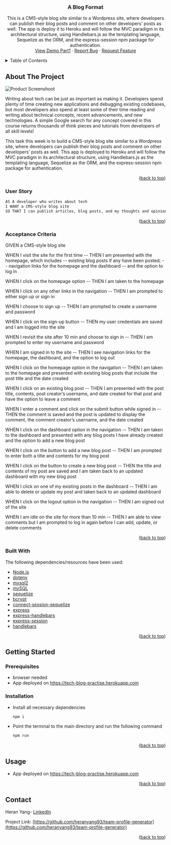<div align="center">
  <h3 align="center">A Blog Format</h3>

  <p align="center">
    This is a CMS-style blog site similar to a Wordpress site, where developers can publish their blog posts and comment on other developers’ posts as well.
    The app is deploy it to Heroku and will follow the MVC paradigm in its architectural structure, using Handlebars.js as the templating language, Sequelize as the ORM, and the express-session npm package for authentication.
    <br />
    <a href="https://github.com/heranYang93/e-commerce-back-end/blob/main/Demo/demo_categories.mp4">View Demo Part1</a>
    ·
    <a href="https://github.com/heranyang93/tech-blog/issues">Report Bug</a>
    ·
    <a href="https://github.com/heranyang93/tech-blog/issues">Request Feature</a>
  </p>
</div>

<details>
  <summary>Table of Contents</summary>
  <ol>
    <li>
      <a href="#about-the-project">About The Project</a>
      <ul>
        <li><a href="#user-story">User Story</a></li>
        <li><a href="#acceptance-criteria">Acceptance Criteria</a></li>
        <li><a href="#built-with">Built With</a></li>
      </ul>
    </li>
    <li>
      <a href="#getting-started">Getting Started</a>
      <ul>
        <li><a href="#prerequisites">Prerequisites</a></li>
        <li><a href="#installation">Installation</a></li>
      </ul>
    </li>
    <li><a href="#usage">Usage</a></li>
    <li><a href="#contact">Contact</a></li>
  </ol>
</details>

## About The Project

![Product Screenshoot](./Demo/result.png)

Writing about tech can be just as important as making it. Developers spend plenty of time creating new applications and debugging existing codebases, but most developers also spend at least some of their time reading and writing about technical concepts, recent advancements, and new technologies. A simple Google search for any concept covered in this course returns thousands of think pieces and tutorials from developers of all skill levels!

This task this week is to build a CMS-style blog site similar to a Wordpress site, where developers can publish their blog posts and comment on other developers’ posts as well. This app is deployed to Heroku and will follow the MVC paradigm in its architectural structure, using Handlebars.js as the templating language, Sequelize as the ORM, and the express-session npm package for authentication.

<p align="right">(<a href="#top">back to top</a>)</p>

### User Story

```md
AS A developer who writes about tech
I WANT a CMS-style blog site
SO THAT I can publish articles, blog posts, and my thoughts and opinions
```

<p align="right">(<a href="#top">back to top</a>)</p>

### Acceptance Criteria

GIVEN a CMS-style blog site

WHEN I visit the site for the first time
-- THEN I am presented with the homepage, which includes
-- existing blog posts if any have been posted;
-- navigation links for the homepage and the dashboard
-- and the option to log in

WHEN I click on the homepage option
-- THEN I am taken to the homepage

WHEN I click on any other links in the navigation
-- THEN I am prompted to either sign up or sign in

WHEN I choose to sign up
-- THEN I am prompted to create a username and password

WHEN I click on the sign-up button
-- THEN my user credentials are saved and I am logged into the site

WHEN I revisit the site after 10 min and choose to sign in
-- THEN I am prompted to enter my username and password

WHEN I am signed in to the site
-- THEN I see navigation links for the homepage, the dashboard, and the option to log out

WHEN I click on the homepage option in the navigation
-- THEN I am taken to the homepage and presented with existing blog posts that include the post title and the date created

WHEN I click on an existing blog post
-- THEN I am presented with the post title, contents, post creator’s username, and date created for that post and have the option to leave a comment

WHEN I enter a comment and click on the submit button while signed in
-- THEN the comment is saved and the post is updated to display the comment, the comment creator’s username, and the date created

WHEN I click on the dashboard option in the navigation
-- THEN I am taken to the dashboard and presented with any blog posts I have already created and the option to add a new blog post

WHEN I click on the button to add a new blog post
-- THEN I am prompted to enter both a title and contents for my blog post

WHEN I click on the button to create a new blog post
-- THEN the title and contents of my post are saved and I am taken back to an updated dashboard with my new blog post

WHEN I click on one of my existing posts in the dashboard
-- THEN I am able to delete or update my post and taken back to an updated dashboard

WHEN I click on the logout option in the navigation
-- THEN I am signed out of the site

WHEN I am idle on the site for more than 10 min
-- THEN I am able to view comments but I am prompted to log in again before I can add, update, or delete comments

<p align="right">(<a href="#top">back to top</a>)</p>

### Built With

The following dependencies/resources have been used:

- [Node.js](https://nodejs.org/en/)
- [dotenv](https://github.com/motdotla/dotenv#readme)
- [mysql2](https://github.com/sidorares/node-mysql2)
- [mySQL](https://www.mysql.com/)
- [sequelize](https://sequelize.org/)
- [bcrypt](https://www.npmjs.com/package/bcrypt)
- [connect-session-sequelize](https://www.npmjs.com/package/connect-session-sequelize)
- [express](https://expressjs.com)
- [express-handlebars](https://www.npmjs.com/package/express-handlebars)
- [express-session](https://www.npmjs.com/package/express-session)
- [handlebars](https://handlebarsjs.com)

<p align="right">(<a href="#top">back to top</a>)</p>

## Getting Started

### Prerequisites

- browser needed
- App deployed on https://tech-blog-practise.herokuapp.com

### Installation

- Install all necessary dependencies
  ```sh
  npm i
  ```
- Point the terminal to the main directory and run the following command
  ```sh
  npm run
  ```

<p align="right">(<a href="#top">back to top</a>)</p>

## Usage

- App deployed on https://tech-blog-practise.herokuapp.com

<p align="right">(<a href="#top">back to top</a>)</p>

## Contact

Heran Yang- [LinkedIn](https://www.linkedin.com/in/heranyang/)

Project Link: [https://github.com/heranyang93/team-profile-generator](https://github.com/heranyang93/team-profile-generator)

<p align="right">(<a href="#top">back to top</a>)</p>
